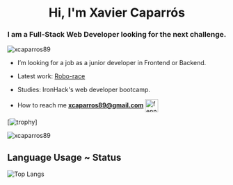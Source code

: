 <h1 align="center">Hi, I'm Xavier Caparrós</h1>
<h3 align="center">I am a Full-Stack Web Developer looking for the next challenge.</h3>

<p align="left"> <img src="https://komarev.com/ghpvc/?username=xcaparros89" alt="xcaparros89" /> </p>

- I’m looking for a job as a junior developer in Frontend or Backend.

- Latest work: [Robo-race](robo-race-game.herokuapp.com/)

- Studies: IronHack's web developer bootcamp.

- How to reach me **xcaparros89@gmail.com**
<a href="https://www.linkedin.com/in/xavier-caparros-gelabert/" target="blank"><img align="center" src="https://avatars3.githubusercontent.com/u/357098?v=4" alt="fennecdjay" height="30" width="30" /></a>

[![trophy](https://github-profile-trophy.vercel.app/?username=xcaparros89&theme=nord&title=Commit,PullRequest,Repositories)]

<img src="https://github-readme-stats.vercel.app/api?username=xcaparros89&layout=compact&theme=dark&show_icons=true" alt="xcaparros89" />

## Language Usage ~ Status

![Top Langs](https://github-readme-stats.aemiej.vercel.app/api/top-langs/?username=xcaparros89&layout=compact&theme=dark&show_icons=true&hide_border=true&private=true)

<p align="center">



</p>
